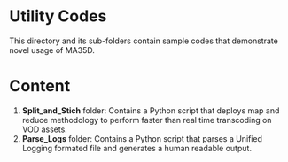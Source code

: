 # Utility Codes
This directory and its sub-folders contain sample codes that demonstrate novel usage of MA35D.

# Content

1. __Split_and_Stich__ folder: Contains a Python script that deploys map and reduce methodology to perform faster than real time transcoding on VOD assets.
1. __Parse_Logs__ folder: Contains a Python script that parses a Unified Logging formated file and generates a human readable output.
